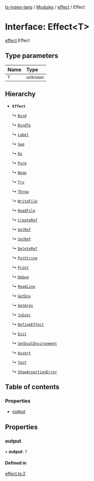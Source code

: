 [ts-types-lang](../README.md) / [Modules](../modules.md) / [effect](../modules/effect.md) / Effect

# Interface: Effect<T\>

[effect](../modules/effect.md).Effect

## Type parameters

| Name | Type |
| :------ | :------ |
| `T` | `unknown` |

## Hierarchy

- **`Effect`**

  ↳ [`Bind`](effect.Bind.md)

  ↳ [`BindTo`](effect.BindTo.md)

  ↳ [`Label`](effect.Label.md)

  ↳ [`Seq`](effect.Seq.md)

  ↳ [`Do`](effect.Do.md)

  ↳ [`Pure`](effect.Pure.md)

  ↳ [`Noop`](effect.Noop.md)

  ↳ [`Try`](exception.Try.md)

  ↳ [`Throw`](exception.Throw.md)

  ↳ [`WriteFile`](fs.WriteFile.md)

  ↳ [`ReadFile`](fs.ReadFile.md)

  ↳ [`CreateRef`](ref.CreateRef.md)

  ↳ [`GetRef`](ref.GetRef.md)

  ↳ [`SetRef`](ref.SetRef.md)

  ↳ [`DeleteRef`](ref.DeleteRef.md)

  ↳ [`PutString`](stdio.PutString.md)

  ↳ [`Print`](stdio.Print.md)

  ↳ [`Debug`](stdio.Debug.md)

  ↳ [`ReadLine`](stdio.ReadLine.md)

  ↳ [`GetEnv`](sys.GetEnv.md)

  ↳ [`GetArgs`](sys.GetArgs.md)

  ↳ [`JsExpr`](sys.JsExpr.md)

  ↳ [`DefineEffect`](sys.DefineEffect.md)

  ↳ [`Exit`](sys.Exit.md)

  ↳ [`SetEvalEnvironment`](sys.SetEvalEnvironment.md)

  ↳ [`Assert`](test.Assert.md)

  ↳ [`Test`](test.Test.md)

  ↳ [`ShowAssertionError`](test.ShowAssertionError.md)

## Table of contents

### Properties

- [output](effect.Effect.md#output)

## Properties

### output

• **output**: `T`

#### Defined in

[effect.ts:2](https://github.com/phenax/ts-types-runtime-environment/blob/6c7b4f3/stdlib/effect.ts#L2)
